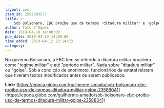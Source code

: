 ```yaml
---
layout: post
item_id: 2557303573
title: >-
    Sob Bolsonaro, EBC proíbe uso de termos 'ditadura militar' e 'golpe'
author: Tatu D'Oquei
date: 2019-04-10 14:00:00
pub_date: 2019-04-10 14:00:00
time_added: 2019-04-12 22:14:03
category: 
---
```


No governo Bolsonaro, a EBC tem se referido à ditadura militar brasileira como "regime militar" e até "período militar". Nada sobre "ditadura militar" ou "golpe". Sob a condição de anonimato, funcionários da estatal relatam que tiveram textos modificados antes de serem publicados.

**Link:** [https://epoca.globo.com/guilherme-amado/sob-bolsonaro-ebc-proibe-uso-de-termos-ditadura-militar-golpe-23588041](https://epoca.globo.com/guilherme-amado/sob-bolsonaro-ebc-proibe-uso-de-termos-ditadura-militar-golpe-23588041)

